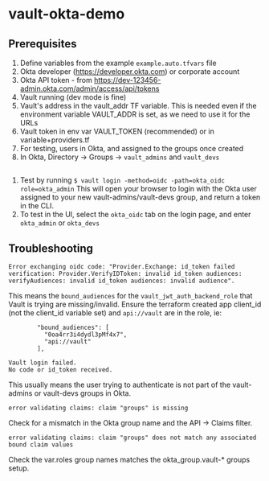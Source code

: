 # vault-okta-demo

## Prerequisites 

1. Define variables from the example `example.auto.tfvars` file
1. Okta developer (https://developer.okta.com) or corporate account
1. Okta API token - from https://dev-123456-admin.okta.com/admin/access/api/tokens
1. Vault running (dev mode is fine)
  1. Vault's address in the vault_addr TF variable. This is needed even if the 
    environment variable VAULT_ADDR is set, as we need to use it for the URLs
  1. Vault token in env var VAULT_TOKEN (recommended) or in variable+providers.tf
1. For testing, users in Okta, and assigned to the groups once created
  1. In Okta, Directory -> Groups -> `vault_admins` and `vault_devs`


## 

1. Test by running `$ vault login -method=oidc -path=okta_oidc role=okta_admin`
  This will open your browser to login with the Okta user assigned to your new vault-admins/vault-devs group, 
  and return a token in the CLI. 
1. To test in the UI, select the `okta_oidc` tab on the login page, and enter `okta_admin` or `okta_devs`


## Troubleshooting

```
Error exchanging oidc code: "Provider.Exchange: id_token failed verification: Provider.VerifyIDToken: invalid id_token audiences: verifyAudiences: invalid id_token audiences: invalid audience".
```

This means the `bound_audiences` for the `vault_jwt_auth_backend_role` that Vault is trying are missing/invalid. 
Ensure the terraform created app client_id (not the client_id variable set) and `api://vault` are in the role, ie:

```
        "bound_audiences": [
          "0oa4rr3i4dydl3pMf4x7",
          "api://vault"
        ],
```

```
Vault login failed.
No code or id_token received.
```

This usually means the user trying to authenticate is not part of the vault-admins or vault-devs groups in Okta. 

```
error validating claims: claim "groups" is missing

```

Check for a mismatch in the Okta group name and the API -> Claims filter.


```
error validating claims: claim "groups" does not match any associated bound claim values

```

Check the var.roles group names matches the okta_group.vault-* groups setup. 